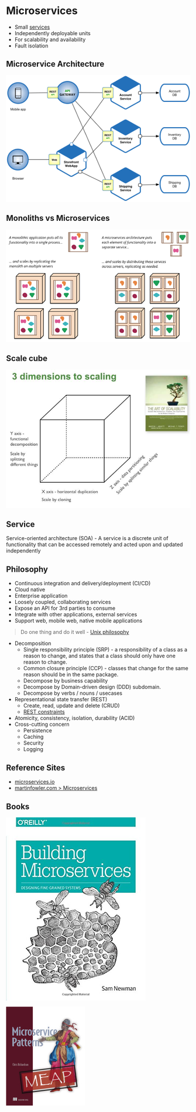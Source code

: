 <link rel="stylesheet" href="styles.css"/>

# Microservices

* Small [services](#service)
* Independently deployable units
* For scalability and availability
* Fault isolation

## Microservice Architecture
![microservice-architecture](images/microservice-architecture.png?raw=true)

## Monoliths vs Microservices
![monoliths-vs-microservices](images/monoliths-vs-microservices.png?raw=true)

## Scale cube
![scale-cube](images/scale-cube.jpg?raw=true)

## Service  
Service-oriented architecture (SOA) - A service is a discrete unit of functionality that can be accessed remotely and acted upon and updated independently

## Philosophy
* Continuous integration and delivery/deployment (CI/CD)
* Cloud native
* Enterprise application
* Loosely coupled, collaborating services
* Expose an API for 3rd parties to consume
* Integrate with other applications, external services
* Support web, mobile web, native mobile applications

> Do one thing and do it well - [Unix philosophy](https://en.wikipedia.org/wiki/Unix_philosophy)

* Decomposition
  * Single responsibility principle (SRP) - a responsibility of a class as a reason to change, and states that a class should only have one reason to change.
  * Common closure principle (CCP) - classes that change for the same reason should be in the same package.
  * Decompose by business capability
  * Decompose by Domain-driven design (DDD) subdomain.
  * Decompose by verbs / nouns / usecases
* Representational state transfer (REST)
  * Create, read, update and delete (CRUD)
  * [REST constraints](https://en.wikipedia.org/wiki/Representational_state_transfer#Architectural_constraints)
* Atomicity, consistency, isolation, durability (ACID)
* Cross-cutting concern
  * Persistence
  * Caching
  * Security
  * Logging

## Reference Sites
* [microservices.io](http://microservices.io)
* [martinfowler.com > Microservices](https://martinfowler.com/articles/microservices.html)

## Books
![building-microservices-book](images/building-microservices-book.jpg?raw=true)

![](images/microservice-patterns-book.png?raw=true)
